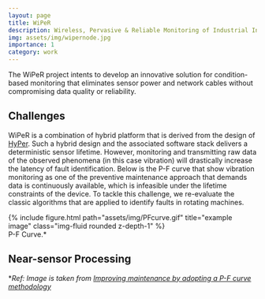 ```yaml
---
layout: page
title: WiPeR
description: Wireless, Pervasive & Reliable Monitoring of Industrial Internet of Things Systems
img: assets/img/wipernode.jpg
importance: 1
category: work
---
```


The WiPeR project intents to develop an innovative solution for condition-based monitoring that eliminates sensor power and network cables without compromising data quality or reliability.

## Challenges
WiPeR is a combination of hybrid platform that is derived from the design of <a href="https://dl.acm.org/doi/10.1145/3410992.3411028">HyPer</a>. Such a hybrid design and the associated software stack delivers a deterministic sensor lifetime. However, monitoring and transmitting raw data of the observed phenomena (in this case vibration) will drastically increase the latency of fault identification. Below is the P-F curve that show vibration monitoring as one of the preventive maintenance approach that demands data is continuously available, which is infeasible under the lifetime constraints of the device. To tackle this challenge, we re-evaluate the classic algorithms that are applied to identify faults in rotating machines.

<div class="row justify-content-sm-center">
    <div class="col-sm-8 mt-3 mt-md-0">
        {% include figure.html path="assets/img/PFcurve.gif" title="example image" class="img-fluid rounded z-depth-1" %}
    </div>
</div>
<div class="caption">
    P-F Curve.*
</div>

## Near-sensor Processing

**Ref: Image is taken from <a href="https://www.isa.org/intech-home/2019/march-april/features/improving-maintenance-by-adopting-a-p-f-curve-meth">Improving maintenance by adopting a P-F curve methodology</a>*
